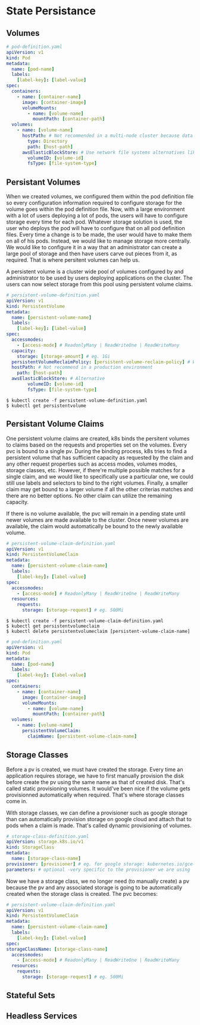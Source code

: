 # State Persistance

## Volumes

```yaml
# pod-definition.yaml
apiVersion: v1
kind: Pod
metadata:
  name: [pod-name]
  labels:
    [label-key]: [label-value]
spec:
  containers:
    - name: [container-name]
      image: [container-image]
      volumeMounts:
        - name: [volume-name]
          mountPath: [container-path]
  volumes:
    - name: [volume-name]
      hostPath: # Not recommended in a multi-node cluster because data will be different in each node.
        type: Directory
        path: [host-path]
      awsElasticBlockStore: # Use network file systems alternatives like NFS, GlusterFS, Flocker, AWS, GCP, Azure
        volumeID: [volume-id]
        fsType: [file-system-type]
```

## Persistant Volumes

When we created volumes, we configured them within the pod definition file so every configuration information required to configure storage for the volume goes within the pod definition file. Now, with a large environment with a lot of users deploying a lot of pods, the users will have to configure storage every time for each pod. Whatever storage solution is used, the user who deploys the pod will have to configure that on all pod definition files. Every time a change is to be made, the user would have to make them on all of his pods. Instead, we would like to manage storage more centrally. We would like to configure it in a way that an administrator can create a large pool of storage and then have users carve out pieces from it, as required. That is where persitent volumes can help us.

A persistent volume is a cluster wide pool of volumes configured by and administrator to be used by users deploying applications on the cluster. The users can now select storage from this pool using persistent volume claims.

```yaml
# persistent-volume-definition.yaml
apiVersion: v1
kind: PersistentVolume
metadata:
  name: [persistent-volume-name]
  labels:
    [label-key]: [label-value]
spec:
  accessmodes:
    - [access-mode] # ReadonlyMany | ReadWriteOne | ReadWriteMany
  capacity:
    storage: [storage-amount] # eg. 1Gi
  persistentVolumeReclaimPolicy: [persistent-volume-reclaim-policy] # What happen when the pvc is delete? Retain (default - the pv is not delete) | Delete (the pv is delete) | Recycle (only the data in pv is deleted)
  hostPath: # Not recommend in a production environment
    path: [host-path]
  awsElasticBlockStore: # Alternative
        volumeID: [volume-id]
        fsType: [file-system-type]
```

```shell
$ kubectl create -f persistent-volume-definition.yaml
$ kubectl get persistentvolume
```

## Persistant Volume Claims

One persistent volume claims are created, k8s binds the persitent volumes to claims based on the requests and properties set on the volumes. Every pvc is bound to a single pv. During the binding process, k8s tries to find a persistent volume that has sufficient capacity as requested by the claim and any other request properties such as access modes, volumes modes, storage classes, etc. However, if there're multiple possible matches for a single claim, and we would like to specifically use a particular one, we could still use labels and selectors to bind to the right volumes. Finally, a smaller claim may get bound to a larger volume if all the other criterias matches and there are no better options. No other claim can utilize the remaining capacity.

If there is no volume available, the pvc will remain in a pending state until newer volumes are made available to the cluster. Once newer volumes are available,  the claim would automatically be bound to the newly available volume.

```yaml
# persistent-volume-claim-definition.yaml
apiVersion: v1
kind: PersistentVolumeClaim
metadata:
  name: [persistent-volume-claim-name]
  labels:
    [label-key]: [label-value]
spec:
  accessmodes:
    - [access-mode] # ReadonlyMany | ReadWriteOne | ReadWriteMany
  resources:
    requests:
      storage: [storage-request] # eg. 500Mi
```

```shell
$ kubectl create -f persistent-volume-claim-definition.yaml
$ kubectl get persistentvolumeclaim
$ kubectl delete persistentvolumeclaim [persistent-volume-claim-name]
```

```yaml
# pod-definition.yaml
apiVersion: v1
kind: Pod
metadata:
  name: [pod-name]
  labels:
    [label-key]: [label-value]
spec:
  containers:
    - name: [container-name]
      image: [container-image]
      volumeMounts:
        - name: [volume-name]
          mountPath: [container-path]
  volumes:
    - name: [volume-name]
      persistentVolumeClaim:
        claimName: [persistent-volume-claim-name]
```

## Storage Classes

Before a pv is created, we must have created the storage. Every time an application requires storage, we have to first manually provision the disk before create the pv using the same name as that of created disk. That's called static provisioning volumes. It would've been nice if the volume gets provisionned automatically when required. That's where storage classes come in.

With storage classes, we can define a provisioner such as google storage than can automatically provision storage on google cloud and attach that to pods when a claim is made. That's called dynamic provisioning of volumes.

```yaml
# storage-class-definition.yaml
apiVersion: storage.k8s.io/v1
kind: StorageClass
metadata:
  name: [storage-class-name]
provisioner: [provisioner] # eg. for google storage: kubernetes.io/gce-pd
parameters: # optional -very specific to the provisioner we are using
```

Now we have a storage class, we no longer need (to manually create) a pv because the pv and any associated storage is going to be automatically created when the storage class is created. The pvc becomes:

```yaml
# persistent-volume-claim-definition.yaml
apiVersion: v1
kind: PersistentVolumeClaim
metadata:
  name: [persistent-volume-claim-name]
  labels:
    [label-key]: [label-value]
spec:
storageClassName: [storage-class-name]
  accessmodes:
    - [access-mode] # ReadonlyMany | ReadWriteOne | ReadWriteMany
  resources:
    requests:
      storage: [storage-request] # eg. 500Mi
```


## Stateful Sets

## Headless Services
